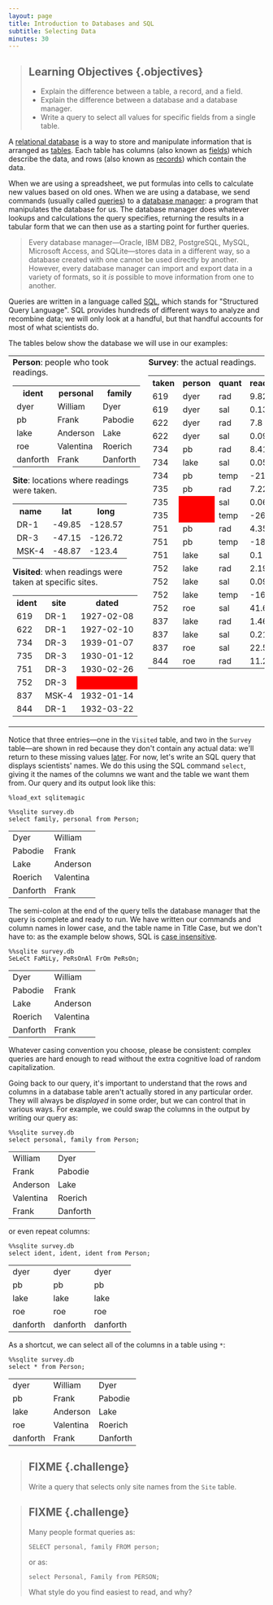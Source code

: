 ```yaml
---
layout: page
title: Introduction to Databases and SQL
subtitle: Selecting Data
minutes: 30
---
```

> ## Learning Objectives {.objectives}
>
> *   Explain the difference between a table, a record, and a field.
> *   Explain the difference between a database and a database manager.
> *   Write a query to select all values for specific fields from a single table.

A [relational database](../../gloss.html#relational-database)
is a way to store and manipulate information
that is arranged as [tables](../../gloss.html#table).
Each table has columns (also known as [fields](../../gloss.html#field)) which describe the data,
and rows (also known as [records](../../gloss.html#record)) which contain the data.
  
When we are using a spreadsheet,
we put formulas into cells to calculate new values based on old ones.
When we are using a database,
we send commands
(usually called [queries](../../gloss.html#query))
to a [database manager](../../gloss.html#database-manager):
a program that manipulates the database for us.
The database manager does whatever lookups and calculations the query specifies,
returning the results in a tabular form
that we can then use as a starting point for further queries.
  
> Every database manager&mdash;Oracle,
> IBM DB2, PostgreSQL, MySQL, Microsoft Access, and SQLite&mdash;stores
> data in a different way,
> so a database created with one cannot be used directly by another.
> However,
> every database manager can import and export data in a variety of formats,
> so it *is* possible to move information from one to another.

Queries are written in a language called [SQL](../../gloss.html#sql),
which stands for "Structured Query Language".
SQL provides hundreds of different ways to analyze and recombine data;
we will only look at a handful,
but that handful accounts for most of what scientists do.

The tables below show the database we will use in our examples:


<table>
<tr>
<td valign="top">
<strong>Person</strong>: people who took readings.

<table>
  <tr> <th>ident</th> <th>personal</th> <th>family</th> </tr>
  <tr> <td>dyer</td> <td>William</td> <td>Dyer</td> </tr>
  <tr> <td>pb</td> <td>Frank</td> <td>Pabodie</td> </tr>
  <tr> <td>lake</td> <td>Anderson</td> <td>Lake</td> </tr>
  <tr> <td>roe</td> <td>Valentina</td> <td>Roerich</td> </tr>
  <tr> <td>danforth</td> <td>Frank</td> <td>Danforth</td> </tr>
</table>

<strong>Site</strong>: locations where readings were taken.

<table>
  <tr> <th>name</th> <th>lat</th> <th>long</th> </tr>
  <tr> <td>DR-1</td> <td>-49.85</td> <td>-128.57</td> </tr>
  <tr> <td>DR-3</td> <td>-47.15</td> <td>-126.72</td> </tr>
  <tr> <td>MSK-4</td> <td>-48.87</td> <td>-123.4</td> </tr>
</table>

<strong>Visited</strong>: when readings were taken at specific sites.

<table>
  <tr> <th>ident</th> <th>site</th> <th>dated</th> </tr>
  <tr> <td>619</td> <td>DR-1</td> <td>1927-02-08</td> </tr>
  <tr> <td>622</td> <td>DR-1</td> <td>1927-02-10</td> </tr>
  <tr> <td>734</td> <td>DR-3</td> <td>1939-01-07</td> </tr>
  <tr> <td>735</td> <td>DR-3</td> <td>1930-01-12</td> </tr>
  <tr> <td>751</td> <td>DR-3</td> <td>1930-02-26</td> </tr>
  <tr> <td>752</td> <td>DR-3</td> <td bgcolor="red">&nbsp;</td> </tr>
  <tr> <td>837</td> <td>MSK-4</td> <td>1932-01-14</td> </tr>
  <tr> <td>844</td> <td>DR-1</td> <td>1932-03-22</td> </tr>
</table>
</td>
<td valign="top">
<strong>Survey</strong>: the actual readings.

<table>
  <tr> <th>taken</th> <th>person</th> <th>quant</th> <th>reading</th> </tr>
  <tr> <td>619</td> <td>dyer</td> <td>rad</td> <td>9.82</td> </tr>
  <tr> <td>619</td> <td>dyer</td> <td>sal</td> <td>0.13</td> </tr>
  <tr> <td>622</td> <td>dyer</td> <td>rad</td> <td>7.8</td> </tr>
  <tr> <td>622</td> <td>dyer</td> <td>sal</td> <td>0.09</td> </tr>
  <tr> <td>734</td> <td>pb</td> <td>rad</td> <td>8.41</td> </tr>
  <tr> <td>734</td> <td>lake</td> <td>sal</td> <td>0.05</td> </tr>
  <tr> <td>734</td> <td>pb</td> <td>temp</td> <td>-21.5</td> </tr>
  <tr> <td>735</td> <td>pb</td> <td>rad</td> <td>7.22</td> </tr>
  <tr> <td>735</td> <td bgcolor="red">&nbsp;</td> <td>sal</td> <td>0.06</td> </tr>
  <tr> <td>735</td> <td bgcolor="red">&nbsp;</td> <td>temp</td> <td>-26.0</td> </tr>
  <tr> <td>751</td> <td>pb</td> <td>rad</td> <td>4.35</td> </tr>
  <tr> <td>751</td> <td>pb</td> <td>temp</td> <td>-18.5</td> </tr>
  <tr> <td>751</td> <td>lake</td> <td>sal</td> <td>0.1</td> </tr>
  <tr> <td>752</td> <td>lake</td> <td>rad</td> <td>2.19</td> </tr>
  <tr> <td>752</td> <td>lake</td> <td>sal</td> <td>0.09</td> </tr>
  <tr> <td>752</td> <td>lake</td> <td>temp</td> <td>-16.0</td> </tr>
  <tr> <td>752</td> <td>roe</td> <td>sal</td> <td>41.6</td> </tr>
  <tr> <td>837</td> <td>lake</td> <td>rad</td> <td>1.46</td> </tr>
  <tr> <td>837</td> <td>lake</td> <td>sal</td> <td>0.21</td> </tr>
  <tr> <td>837</td> <td>roe</td> <td>sal</td> <td>22.5</td> </tr>
  <tr> <td>844</td> <td>roe</td> <td>rad</td> <td>11.25</td> </tr>
</table>
</td>
</tr>
</table>


Notice that three entries&mdash;one in the `Visited` table,
and two in the `Survey` table&mdash;are shown in red
because they don't contain any actual data:
we'll return to these missing values [later](#s:null).
For now,
let's write an SQL query that displays scientists' names.
We do this using the SQL command `select`,
giving it the names of the columns we want and the table we want them from.
Our query and its output look like this:


<pre class="in"><code>%load_ext sqlitemagic</code></pre>


<pre class="in"><code>%%sqlite survey.db
select family, personal from Person;</code></pre>

<div class="out"><table>
<tr><td>Dyer</td><td>William</td></tr>
<tr><td>Pabodie</td><td>Frank</td></tr>
<tr><td>Lake</td><td>Anderson</td></tr>
<tr><td>Roerich</td><td>Valentina</td></tr>
<tr><td>Danforth</td><td>Frank</td></tr>
</table></div>


The semi-colon at the end of the query
tells the database manager that the query is complete and ready to run.
We have written our commands and column names in lower case,
and the table name in Title Case,
but we don't have to:
as the example below shows,
SQL is [case insensitive](../../gloss.html#case-insensitive).


<pre class="in"><code>%%sqlite survey.db
SeLeCt FaMiLy, PeRsOnAl FrOm PeRsOn;</code></pre>

<div class="out"><table>
<tr><td>Dyer</td><td>William</td></tr>
<tr><td>Pabodie</td><td>Frank</td></tr>
<tr><td>Lake</td><td>Anderson</td></tr>
<tr><td>Roerich</td><td>Valentina</td></tr>
<tr><td>Danforth</td><td>Frank</td></tr>
</table></div>


Whatever casing convention you choose,
please be consistent:
complex queries are hard enough to read without the extra cognitive load of random capitalization.


Going back to our query,
it's important to understand that
the rows and columns in a database table aren't actually stored in any particular order.
They will always be *displayed* in some order,
but we can control that in various ways.
For example,
we could swap the columns in the output by writing our query as:


<pre class="in"><code>%%sqlite survey.db
select personal, family from Person;</code></pre>

<div class="out"><table>
<tr><td>William</td><td>Dyer</td></tr>
<tr><td>Frank</td><td>Pabodie</td></tr>
<tr><td>Anderson</td><td>Lake</td></tr>
<tr><td>Valentina</td><td>Roerich</td></tr>
<tr><td>Frank</td><td>Danforth</td></tr>
</table></div>


or even repeat columns:


<pre class="in"><code>%%sqlite survey.db
select ident, ident, ident from Person;</code></pre>

<div class="out"><table>
<tr><td>dyer</td><td>dyer</td><td>dyer</td></tr>
<tr><td>pb</td><td>pb</td><td>pb</td></tr>
<tr><td>lake</td><td>lake</td><td>lake</td></tr>
<tr><td>roe</td><td>roe</td><td>roe</td></tr>
<tr><td>danforth</td><td>danforth</td><td>danforth</td></tr>
</table></div>


As a shortcut,
we can select all of the columns in a table using `*`:


<pre class="in"><code>%%sqlite survey.db
select * from Person;</code></pre>

<div class="out"><table>
<tr><td>dyer</td><td>William</td><td>Dyer</td></tr>
<tr><td>pb</td><td>Frank</td><td>Pabodie</td></tr>
<tr><td>lake</td><td>Anderson</td><td>Lake</td></tr>
<tr><td>roe</td><td>Valentina</td><td>Roerich</td></tr>
<tr><td>danforth</td><td>Frank</td><td>Danforth</td></tr>
</table></div>

> ## FIXME {.challenge}
>
> Write a query that selects only site names from the `Site` table.

> ## FIXME {.challenge}
>
> Many people format queries as:
>
> ~~~
> SELECT personal, family FROM person;
> ~~~
>
> or as:
>
> ~~~
> select Personal, Family from PERSON;
> ~~~
>
> What style do you find easiest to read, and why?
